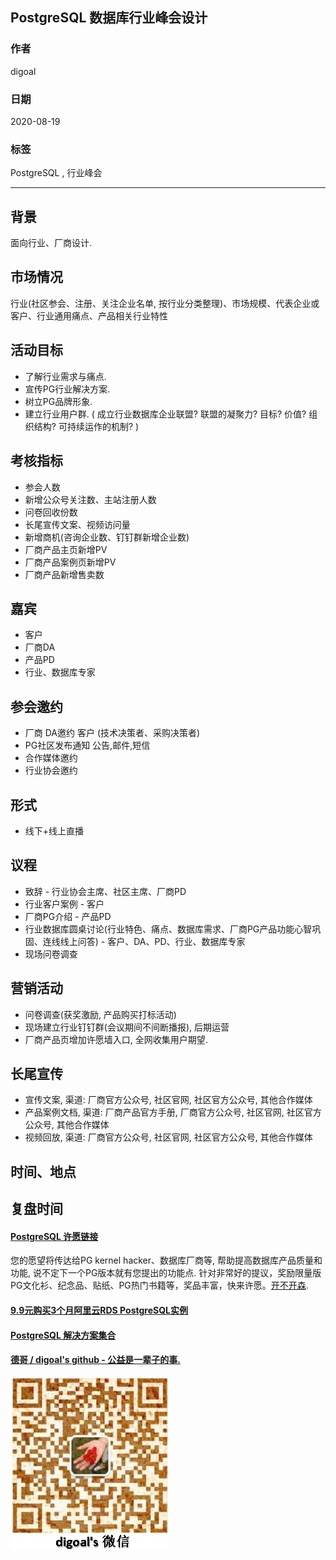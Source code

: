 ## PostgreSQL 数据库行业峰会设计    
    
### 作者    
digoal    
    
### 日期    
2020-08-19    
    
### 标签    
PostgreSQL , 行业峰会     
    
----    
    
## 背景    
面向行业、厂商设计.     
    
## 市场情况    
行业(社区参会、注册、关注企业名单, 按行业分类整理)、市场规模、代表企业或客户、行业通用痛点、产品相关行业特性    
    
## 活动目标    
- 了解行业需求与痛点.    
- 宣传PG行业解决方案.    
- 树立PG品牌形象.    
- 建立行业用户群. ( 成立行业数据库企业联盟? 联盟的凝聚力? 目标? 价值? 组织结构? 可持续运作的机制? )   
    
## 考核指标    
- 参会人数    
- 新增公众号关注数、主站注册人数    
- 问卷回收份数    
- 长尾宣传文案、视频访问量    
- 新增商机(咨询企业数、钉钉群新增企业数)  
- 厂商产品主页新增PV    
- 厂商产品案例页新增PV    
- 厂商产品新增售卖数    
    
## 嘉宾    
- 客户     
- 厂商DA     
- 产品PD     
- 行业、数据库专家     
    
## 参会邀约    
- 厂商 DA邀约 客户 (技术决策者、采购决策者)    
- PG社区发布通知 公告,邮件,短信    
- 合作媒体邀约    
- 行业协会邀约    
    
## 形式    
- 线下+线上直播   
    
## 议程    
- 致辞 - 行业协会主席、社区主席、厂商PD     
- 行业客户案例 - 客户     
- 厂商PG介绍 - 产品PD     
- 行业数据库圆桌讨论(行业特色、痛点、数据库需求、厂商PG产品功能心智巩固、连线线上问答) - 客户、DA、PD、行业、数据库专家    
- 现场问卷调查     
    
## 营销活动    
- 问卷调查(获奖激励, 产品购买打标活动)    
- 现场建立行业钉钉群(会议期间不间断播报), 后期运营  
- 厂商产品页增加许愿墙入口, 全网收集用户期望.   
    
## 长尾宣传    
- 宣传文案, 渠道: 厂商官方公众号, 社区官网, 社区官方公众号, 其他合作媒体     
- 产品案例文档, 渠道: 厂商产品官方手册, 厂商官方公众号, 社区官网, 社区官方公众号, 其他合作媒体    
- 视频回放, 渠道: 厂商官方公众号, 社区官网, 社区官方公众号, 其他合作媒体    
    
## 时间、地点    
    
## 复盘时间    
       
  
  
  
  
  
  
  
  
  
  
  
  
  
  
  
  
  
  
  
#### [PostgreSQL 许愿链接](https://github.com/digoal/blog/issues/76 "269ac3d1c492e938c0191101c7238216")
您的愿望将传达给PG kernel hacker、数据库厂商等, 帮助提高数据库产品质量和功能, 说不定下一个PG版本就有您提出的功能点. 针对非常好的提议，奖励限量版PG文化衫、纪念品、贴纸、PG热门书籍等，奖品丰富，快来许愿。[开不开森](https://github.com/digoal/blog/issues/76 "269ac3d1c492e938c0191101c7238216").  
  
  
#### [9.9元购买3个月阿里云RDS PostgreSQL实例](https://www.aliyun.com/database/postgresqlactivity "57258f76c37864c6e6d23383d05714ea")
  
  
#### [PostgreSQL 解决方案集合](https://yq.aliyun.com/topic/118 "40cff096e9ed7122c512b35d8561d9c8")
  
  
#### [德哥 / digoal's github - 公益是一辈子的事.](https://github.com/digoal/blog/blob/master/README.md "22709685feb7cab07d30f30387f0a9ae")
  
  
![digoal's wechat](../pic/digoal_weixin.jpg "f7ad92eeba24523fd47a6e1a0e691b59")
  
